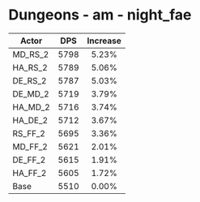 # Dungeons - am - night_fae
| Actor | DPS | Increase |
|---|:---:|:---:|
|MD_RS_2|5798|5.23%|
|HA_RS_2|5789|5.06%|
|DE_RS_2|5787|5.03%|
|DE_MD_2|5719|3.79%|
|HA_MD_2|5716|3.74%|
|HA_DE_2|5712|3.67%|
|RS_FF_2|5695|3.36%|
|MD_FF_2|5621|2.01%|
|DE_FF_2|5615|1.91%|
|HA_FF_2|5605|1.72%|
|Base|5510|0.00%|
